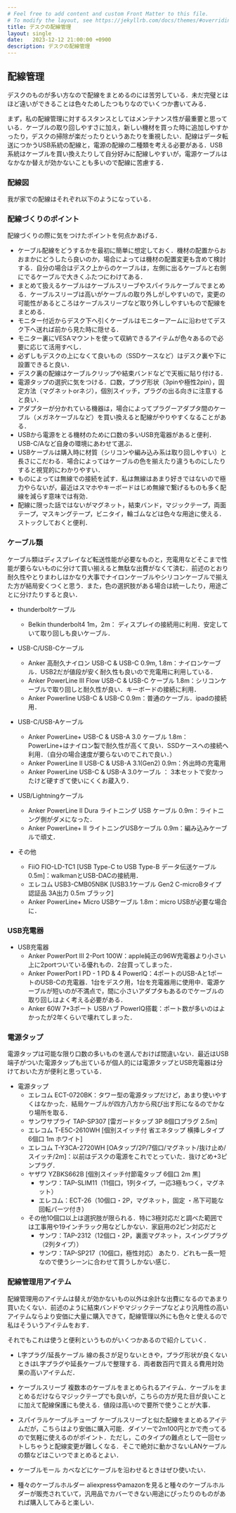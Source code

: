 ```yaml
---
# Feel free to add content and custom Front Matter to this file.
# To modify the layout, see https://jekyllrb.com/docs/themes/#overriding-theme-defaults
title: デスクの配線管理
layout: single
date:   2023-12-12 21:00:00 +0900
description: デスクの配線管理
---
```


## 配線管理

デスクのものが多い方なので配線をまとめるのには苦労している．未だ完璧とはほど遠いができることは色々ためしたつもりなのでいくつか書いてみる．

まず，私の配線管理に対するスタンスとしてはメンテナンス性が最重要と思っている．ケーブルの取り回しやすさに加え，新しい機材を買った時に追加しやすかったり，デスクの掃除が楽だったりというあたりを重視したい．配線はデータ転送につかうUSB系統の配線と，電源の配線の二種類を考える必要がある．USB系統はケーブルを買い換えたりして自分好みに配線しやすいが，電源ケーブルはなかなか替えが効かないことも多いので配線に苦慮する．

### 配線図

我が家での配線はそれぞれ以下のようになっている．


### 配線づくりのポイント

配線づくりの際に気をつけたポイントを何点かあげる．

- ケーブル配線をどうするかを最初に簡単に想定しておく．機材の配置からおおまかにどうしたら良いのか，場合によっては機材の配置変更も含めて検討する．自分の場合はデスク上からのケーブルは，左側に出るケーブルと右側にでるケーブルで大きくふたつにわけてある．
- まとめて扱えるケーブルはケーブルスリーブやスパイラルケーブルでまとめる．ケーブルスリーブは高いがケーブルの取り外しがしやすいので，変更の可能性があるところはケーブルスリーブなど取り外ししやすいもので配線をまとめる．
- モニター付近からデスク下へ引くケーブルはモニターアームに沿わせてデスク下へ送れば前から見た時に隠せる．
- モニター裏にVESAマウントを使って収納できるアイテムが色々あるので必要に応じて活用すべし．
- 必ずしもデスクの上になくて良いもの（SSDケースなど）はデスク裏や下に設置できると良い．
- デスク裏の配線はケーブルクリップや結束バンドなどで天板に貼り付ける．
- 電源タップの選択に気をつける．口数，プラグ形状（3pinや極性2pin），固定方法（マグネットorネジ），個別スイッチ，プラグの出る向きに注意すると良い．
- アダプターが分かれている機器は，場合によってプラグーアダプタ間のケーブル（メガネケーブルなど）を買い換えると配線がやりやすくなることがある．
- USBから電源をとる機材のために口数の多いUSB充電器があると便利．USB-C/Aなど自身の環境にあわせて選ぶ．
- USBケーブルは購入時に材質（シリコンや編み込み系は取り回しやすい）と長さにこだわる．場合によってはケーブルの色を揃えたり違うものにしたりすると視覚的にわかりやすい．
- ものによっては無線での接続を試す．私は無線はあまり好きではないので極力やらないが，最近はスマホやキーボードはじめ無線で繋げるものも多く配線を減らす意味では有効．
- 配線に限った話ではないがマグネット，結束バンド，マジックテープ，両面テープ，マスキングテープ，ビニタイ，輪ゴムなどは色々な用途に使える．ストックしておくと便利．

### ケーブル類

ケーブル類はディスプレイなど転送性能が必要なものと，充電用などそこまで性能が要らないものに分けて買い揃えると無駄な出費がなくて済む．前述のとおり耐久性やとりまわしはかなり大事でナイロンケーブルやシリコンケーブルで揃えた方が結局安くつくと思う．また，色の選択肢がある場合は統一したり，用途ごとに分けたりすると良い．

- thunderboltケーブル
  - Belkin thunderbolt4 1m，2m： ディスプレイの接続用に利用．安定していて取り回しも良いケーブル．

- USB-C/USB-Cケーブル
  - Anker 高耐久ナイロン USB-C & USB-C 0.9m, 1.8m：ナイロンケーブル．USB2だが値段が安く耐久性も良いので充電用に利用している．
  - Anker PowerLine III Flow USB-C & USB-C ケーブル 1.8m：シリコンケーブルで取り回しと耐久性が良い．キーボードの接続に利用．
  - Anker Powerline USB-C & USB-C 0.9m：普通のケーブル．ipadの接続用．

- USB-C/USB-Aケーブル
  - Anker PowerLine+ USB-C & USB-A 3.0 ケーブル 1.8m：PowerLine+はナイロン製で耐久性が高くて良い．SSDケースへの接続へ利用．（自分の場合速度が要らないのでこれで良い．）
  - Anker PowerLine II USB-C & USB-A 3.1(Gen2) 0.9m：外出時の充電用
  - Anker PowerLine USB-C & USB-A 3.0ケーブル ： 3本セットで安かったけど硬すぎて使いにくくお蔵入り．

- USB/Lightningケーブル
  - Anker PowerLine II Dura ライトニング USB ケーブル 0.9m：ライトニング側がダメになった．
  - Anker PowerLine+ II ライトニングUSBケーブル 0.9m：編み込みケーブルで頑丈．

- その他
  - FiiO FIO-LD-TC1 [USB Type-C to USB Type-B データ伝送ケーブル 0.5m]：walkmanとUSB-DACの接続用．
  - エレコム USB3-CMB05NBK [USB3.1ケーブル Gen2 C-microBタイプ 認証品 3A出力 0.5m ブラック]
  - Anker PowerLine+ Micro USBケーブル 1.8m：micro USBが必要な場合に．

### USB充電器

- USB充電器
  - Anker PowerPort III 2-Port 100W：apple純正の96W充電器より小さい上に2portついている優れもの．2台買ってしまった．
  - Anker PowerPort I PD - 1 PD & 4 PowerIQ：4ポートのUSB-Aと1ポートのUSB-Cの充電器．1台をデスク用，1台を充電器用に使用中．電源ケーブルが短いのが不満点で，間に小さいアダプタもあるのでケーブルの取り回しはよく考える必要がある．
  - Anker 60W 7+3ポート USBハブ PowerIQ搭載：ポート数が多いのはよかったが2年くらいで壊れてしまった．

### 電源タップ

電源タップは可能な限り口数の多いものを選んでおけば間違いない．最近はUSB端子がついた電源タップも出ているが個人的には電源タップとUSB充電器は分けておいた方が便利と思っている．

- 電源タップ
  - エレコム ECT-0720BK：タワー型の電源タップだけど，あまり使いやすくはなかった．結局ケーブルが四方八方から飛び出す形になるのでかなり場所を取る．
  - サンワサプライ TAP-SP307 [雷ガードタップ 3P 8個口プラグ 2.5m]
  - エレコム T-E5C-2610WH [個別スイッチ付 省エネタップ 横挿しタイプ 6個口 1m ホワイト]
  - エレコム T-Y3CA-2720WH [OAタップ/2P/7個口/マグネット/抜け止め/スイッチ/2m]：以前はデスクの電源をこれでとっていた．抜けどめ+3ピンプラグ．
  - ヤザワ YZBKS662B [個別スイッチ付節電タップ 6個口 2m 黒]
	- サンワ：TAP-SLIM11（11個口，1列タイプ，一応3極もつく，マグネット）
	- エレコム：ECT-26（10個口・2P，マグネット，固定 ・吊下可能な回転パーツ付き）
  - その他10個口以上は選択肢が限られる．特に3極対応だと調べた範囲では工事用や19インチラック用などしかない．家庭用の2ピン対応だと
  	- サンワ：TAP-2312（12個口・2P，裏面マグネット，スイングプラグ（2列タイプ））
  	- サンワ：TAP-SP217（10個口，極性対応）
	あたり．どれも一長一短なので使うシーンに合わせて買うしかない感じ．

### 配線管理用アイテム

配線管理用のアイテムは替えが効かないもの以外は余計な出費になるのであまり買いたくない．前述のように結束バンドやマジックテープなどより汎用性の高いアイテムならより安価に大量に購入できて，配線管理以外にも色々と使えるので私はそういうアイテムをおす．

それでもこれは使うと便利というものがいくつかあるので紹介していく．


- L字プラグ/延長ケーブル
  線の長さが足りないときや，プラグ形状が良くないときはL字プラグや延長ケーブルで整理する．両者数百円で買える費用対効果の高いアイテムだ．

- ケーブルスリーブ
  複数本のケーブルをまとめられるアイテム．ケーブルをまとめるだけならマジックテープでも良いが，こちらの方が見た目が良いことに加えて配線保護にも使える．値段は高いので要所で使うことが大事．

- スパイラルケーブルチューブ
  ケーブルスリーブと似た配線をまとめるアイテムだが，こちらはより安価に購入可能．ダイソーで2m100円とかで売ってるので気軽に使えるのがポイント．ただし，このタイプの難点として一回セットしちゃうと配線変更が難しくなる．そこで絶対に動かさないLANケーブルの類などはこいつでまとめるとよい．

- ケーブルモール
  カベなどにケーブルを沿わせるときはぜひ使いたい．

- 種々のケーブルホルダー
  aliexpressやamazonを見ると種々のケーブルホルダーが販売されていて，汎用品でカバーできない用途にぴったりのものがあれば購入してみると楽しい．